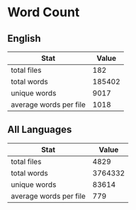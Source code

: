 # Word Count

## English

Stat | Value
---- | -----
total files | 182
total words | 185402
unique words | 9017
average words per file | 1018

## All Languages

Stat | Value
---- | -----
total files | 4829
total words | 3764332
unique words | 83614
average words per file | 779
